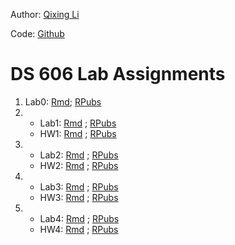 Author: [Qixing Li](https://qixing810.github.io/)

Code: [Github](https://github.com/qixing810/CUNYSPS-DataScience/tree/master/DS606) 


# DS 606 Lab Assignments
1. Lab0: [Rmd](https://github.com/qixing810/CUNYSPS-DataScience/blob/master/DS606/Assignments/Lab0-qixingli-intro_to_r.Rmd); [RPubs](http://rpubs.com/nickli/ds606lab0)
2. + Lab1: [Rmd](https://github.com/qixing810/CUNYSPS-DataScience/blob/master/DS606/Assignments/Lab1-qixingli-intro_to_data.Rmd) ; [RPubs](https://rpubs.com/nickli/ds606lab1) 
   + HW1: [Rmd](https://github.com/qixing810/CUNYSPS-DataScience/blob/master/DS606/Assignments/HW1.Rmd) ; [RPubs](https://rpubs.com/nickli/ds606hw1) 
3. + Lab2: [Rmd]() ; [RPubs]() 
   + HW2: [Rmd]() ; [RPubs]() 
4. + Lab3: [Rmd]() ; [RPubs]() 
   + HW3: [Rmd]() ; [RPubs]() 
5. + Lab4: [Rmd]() ; [RPubs]() 
   + HW4: [Rmd]() ; [RPubs]()  